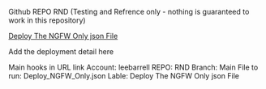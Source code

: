 Github REPO RND (Testing and Refrence only - nothing is guaranteed to work in this repository)

<a href='https://portal.azure.com/#create/Microsoft.Template/uri/https%3A%2F%2Fraw.githubusercontent.com%2Fleebarrell%2FRND%2Fmain%2FDeploy_NGFW_Only.json'>Deploy The NGFW Only json File</a>
<p>Add the deployment detail here</p>

Main hooks in URL link
Account: leebarrell
REPO: RND
Branch: Main
File to run: Deploy_NGFW_Only.json
Lable: Deploy The NGFW Only json File
